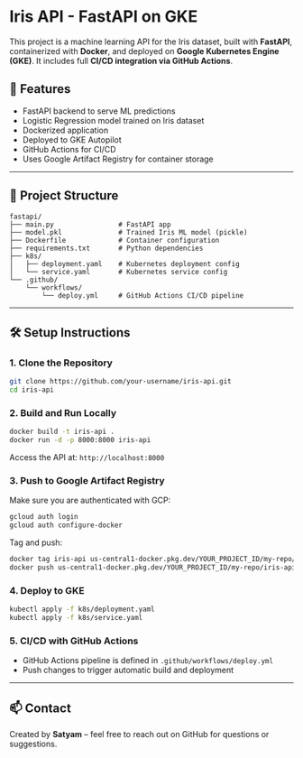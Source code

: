 
# Iris API - FastAPI on GKE

This project is a machine learning API for the Iris dataset, built with **FastAPI**, containerized with **Docker**, and deployed on **Google Kubernetes Engine (GKE)**. It includes full **CI/CD integration via GitHub Actions**.

## 🚀 Features

- FastAPI backend to serve ML predictions
- Logistic Regression model trained on Iris dataset
- Dockerized application
- Deployed to GKE Autopilot
- GitHub Actions for CI/CD
- Uses Google Artifact Registry for container storage

---

## 📁 Project Structure

```
fastapi/
├── main.py                # FastAPI app
├── model.pkl              # Trained Iris ML model (pickle)
├── Dockerfile             # Container configuration
├── requirements.txt       # Python dependencies
├── k8s/
│   ├── deployment.yaml    # Kubernetes deployment config
│   └── service.yaml       # Kubernetes service config
└── .github/
    └── workflows/
        └── deploy.yml     # GitHub Actions CI/CD pipeline
```

---

## 🛠 Setup Instructions

### 1. Clone the Repository

```bash
git clone https://github.com/your-username/iris-api.git
cd iris-api
```

### 2. Build and Run Locally

```bash
docker build -t iris-api .
docker run -d -p 8000:8000 iris-api
```

Access the API at: `http://localhost:8000`

### 3. Push to Google Artifact Registry

Make sure you are authenticated with GCP:

```bash
gcloud auth login
gcloud auth configure-docker
```

Tag and push:

```bash
docker tag iris-api us-central1-docker.pkg.dev/YOUR_PROJECT_ID/my-repo/iris-api
docker push us-central1-docker.pkg.dev/YOUR_PROJECT_ID/my-repo/iris-api
```

### 4. Deploy to GKE

```bash
kubectl apply -f k8s/deployment.yaml
kubectl apply -f k8s/service.yaml
```

### 5. CI/CD with GitHub Actions

- GitHub Actions pipeline is defined in `.github/workflows/deploy.yml`
- Push changes to trigger automatic build and deployment

---

## 📫 Contact

Created by **Satyam** – feel free to reach out on GitHub for questions or suggestions.
